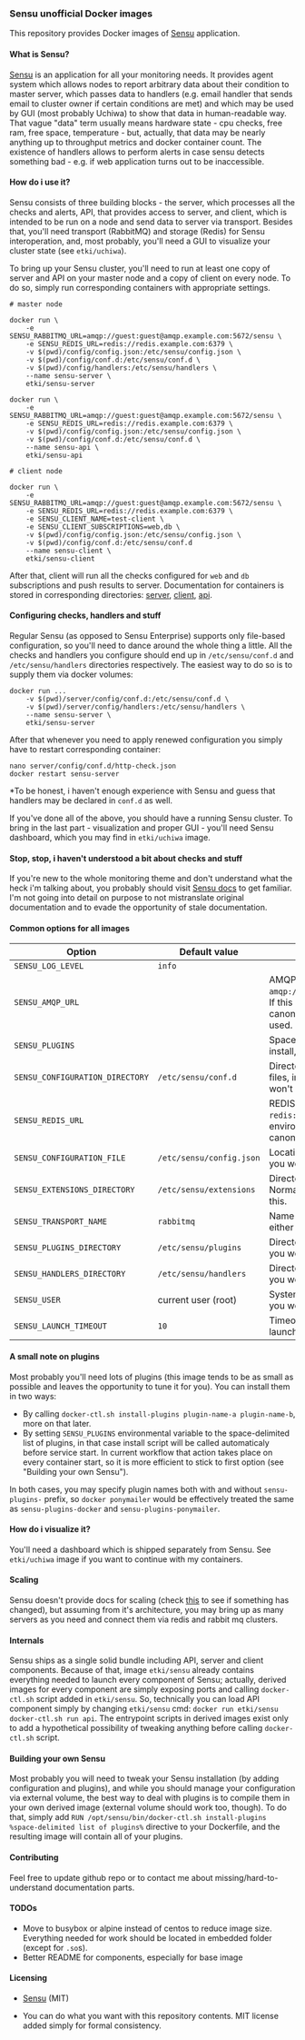 ### Sensu unofficial Docker images

This repository provides Docker images of [Sensu][sensu] application.

#### What is Sensu?

[Sensu][sensu] is an application for all your monitoring needs. It provides
agent system which allows nodes to report arbitrary data about their condition
to master server, which passes data to handlers (e.g. email handler that sends
email to cluster owner if certain conditions are met) and which may be used by
GUI (most probably Uchiwa) to show that data in human-readable way. That vague
"data" term usually means hardware state - cpu checks, free ram, free space,
temperature - but, actually, that data may be nearly anything up to throughput
metrics and docker container count. The existence of handlers allows to perform
alerts in case sensu detects something bad - e.g. if web application turns out
to be inaccessible.

#### How do i use it?

Sensu consists of three building blocks - the server, which processes all the
checks and alerts, API, that provides access to server, and client, which is
intended to be run on a node and send data to server via transport. Besides
that, you'll need transport (RabbitMQ) and storage (Redis) for Sensu
interoperation, and, most probably, you'll need a GUI to visualize your cluster
state (see `etki/uchiwa`).

To bring up your Sensu cluster, you'll need to run at least one copy of server
and API on your master node and a copy of client on every node. To do so, simply
run corresponding containers with appropriate settings.

    # master node
    
    docker run \
        -e SENSU_RABBITMQ_URL=amqp://guest:guest@amqp.example.com:5672/sensu \
        -e SENSU_REDIS_URL=redis://redis.example.com:6379 \
        -v $(pwd)/config/config.json:/etc/sensu/config.json \
        -v $(pwd)/config/conf.d:/etc/sensu/conf.d \
        -v $(pwd)/config/handlers:/etc/sensu/handlers \
        --name sensu-server \
        etki/sensu-server
    
    docker run \
        -e SENSU_RABBITMQ_URL=amqp://guest:guest@amqp.example.com:5672/sensu \
        -e SENSU_REDIS_URL=redis://redis.example.com:6379 \
        -v $(pwd)/config/config.json:/etc/sensu/config.json \
        -v $(pwd)/config/conf.d:/etc/sensu/conf.d \
        --name sensu-api \
        etki/sensu-api
    
    # client node

    docker run \
        -e SENSU_RABBITMQ_URL=amqp://guest:guest@amqp.example.com:5672/sensu \
        -e SENSU_REDIS_URL=redis://redis.example.com:6379 \
        -e SENSU_CLIENT_NAME=test-client \
        -e SENSU_CLIENT_SUBSCRIPTIONS=web,db \
        -v $(pwd)/config/config.json:/etc/sensu/config.json \
        -v $(pwd)/config/conf.d:/etc/sensu/conf.d
        --name sensu-client \
        etki/sensu-client

After that, client will run all the checks configured for `web` and `db`
subscriptions and push results to server.
Documentation for containers is stored in corresponding directories:
[server][server-readme], [client][client-readme], [api][api-readme].

#### Configuring checks, handlers and stuff

Regular Sensu (as opposed to Sensu Enterprise) supports only file-based
configuration, so you'll need to dance around the whole thing a little.
All the checks and handlers you configure should end up in `/etc/sensu/conf.d`
and `/etc/sensu/handlers` directories respectively. The easiest way to do so is
to supply them via docker volumes:

    docker run ...
        -v $(pwd)/server/config/conf.d:/etc/sensu/conf.d \
        -v $(pwd)/server/config/handlers:/etc/sensu/handlers \
        --name sensu-server \
        etki/sensu-server

After that whenever you need to apply renewed configuration you simply have to
restart corresponding container:

    nano server/config/conf.d/http-check.json
    docker restart sensu-server

\*To be honest, i haven't enough experience with Sensu and guess that handlers
may be declared in `conf.d` as well.

If you've done all of the above, you should have a running Sensu cluster. To
bring in the last part - visualization and proper GUI - you'll need Sensu
dashboard, which you may find in `etki/uchiwa` image.

#### Stop, stop, i haven't understood a bit about checks and stuff

If you're new to the whole monitoring theme and don't understand what the heck
i'm talking about, you probably should visit [Sensu docs][sensu-docs] to get
familiar. I'm not going into detail on purpose to not mistranslate original
documentation and to evade the opportunity of stale documentation.

#### Common options for all images

| Option                          | Default value            | Note            |
|---------------------------------|--------------------------|-----------------|
| `SENSU_LOG_LEVEL`               | `info`                   |                 |
| `SENSU_AMQP_URL`                |                          | AMQP connection URL, e.g. `amqp://user:password@amqp:5672/sensu`. If this environmental variable is not set, canonical `RABBITMQ_URL` value will be used. |
| `SENSU_PLUGINS`                 |                          | Space-delimited list of plugins to install, e.g. `docker ponymailer`. |
| `SENSU_CONFIGURATION_DIRECTORY` | `/etc/sensu/conf.d`      | Directory for arbitrary configuration files, including checks. Normally you won't need to change this. |
| `SENSU_REDIS_URL`               |                          | REDIS connection URL, e.g. `redis://redis:6379`. If this environmental variable is not set, canonical `REDIS_URL` value will be used. |
| `SENSU_CONFIGURATION_FILE`      | `/etc/sensu/config.json` | Location of configuration file. Normally you won't need to change this. |
| `SENSU_EXTENSIONS_DIRECTORY`    | `/etc/sensu/extensions`  | Directory for Sensu extensions. Normally you won't need to change this. |
| `SENSU_TRANSPORT_NAME`          | `rabbitmq`               | Name of the transport to use, may be either `rabbitmq` or `redis`. |
| `SENSU_PLUGINS_DIRECTORY`       | `/etc/sensu/plugins`     | Directory for Sensu plugins. Normally you won't need to change this. |
| `SENSU_HANDLERS_DIRECTORY`      | `/etc/sensu/handlers`    | Directory for Sensu handlers. Normally you won't need to change this. |
| `SENSU_USER`                    | current user (root)      | System user to run Sensu. Normally you won't need to change this. |
| `SENSU_LAUNCH_TIMEOUT`          | `10`                     | Timeout (in seconds) for service to be launched. |

#### A small note on plugins

Most probably you'll need lots of plugins (this image tends to be as small as
possible and leaves the opportunity to tune it for you). You can install them in
two ways:

- By calling `docker-ctl.sh install-plugins plugin-name-a plugin-name-b`, more
on that later.
- By setting `SENSU_PLUGINS` environmental variable to the space-delimited list
of plugins, in that case install script will be called automaticaly before
service start. In current workflow that action takes place on every container
start, so it is more efficient to stick to first option (see "Building your own
Sensu").

In both cases, you may specify plugin names both with and without
`sensu-plugins-` prefix, so `docker ponymailer` would be effectively treated the
same as `sensu-plugins-docker` and `sensu-plugins-ponymailer`.

#### How do i visualize it?

You'll need a dashboard which is shipped separately from Sensu. See
`etki/uchiwa` image if you want to continue with my containers.

#### Scaling

Sensu doesn't provide docs for scaling (check [this][sensu-scaling] to see if
something has changed), but assuming from it's architecture, you may bring up as
many servers as you need and connect them via redis and rabbit mq clusters.

#### Internals

Sensu ships as a single solid bundle including API, server and client
components. Because of that, image `etki/sensu` already contains everything
needed to launch every component of Sensu; actually, derived images for every
component are simply exposing ports and calling `docker-ctl.sh` script added in
`etki/sensu`. So, technically you can load API component simply by changing
`etki/sensu` cmd: `docker run etki/sensu docker-ctl.sh run api`. The entrypoint
scripts in derived images exist only to add a hypothetical possibility of
tweaking anything before calling `docker-ctl.sh` script.

#### Building your own Sensu

Most probably you will need to tweak your Sensu installation (by adding
configuration and plugins), and while you should manage your configuration via
external volume, the best way to deal with plugins is to compile them in your
own derived image (external volume should work too, though). To do that, simply
add `RUN /opt/sensu/bin/docker-ctl.sh install-plugins %space-delimited list of plugins%`
directive to your Dockerfile, and the resulting image will contain all of your
plugins.

#### Contributing

Feel free to update github repo or to contact me about
missing/hard-to-understand documentation parts.

#### TODOs

- Move to busybox or alpine instead of centos to reduce image size. Everything
needed for work should be located in embedded folder (except for `.so`s).
- Better README for components, especially for base image

#### Licensing

* [Sensu][sensu-license] (MIT)
* You can do what you want with this repository contents. MIT license added
simply for formal consistency.

  [sensu]: https://sensuapp.org
  [sensu-docs]: https://sensuapp.org/docs/latest/
  [sensu-license]: https://github.com/sensu/sensu/blob/master/MIT-LICENSE.txt
  [sensu-scaling]: https://sensuapp.org/docs/latest/installation-summary#scaling-sensu
  [server-readme]: https://github.com/etki/docker-sensu/blob/master/server/README.md
  [client-readme]: https://github.com/etki/docker-sensu/blob/master/client/README.md
  [api-readme]: https://github.com/etki/docker-sensu/blob/master/api/README.md